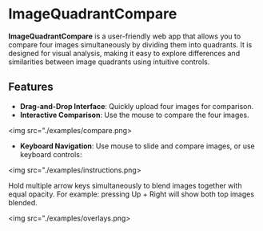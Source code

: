 # ImageQuadrantCompare

**ImageQuadrantCompare** is a user-friendly web app that allows you to compare four images simultaneously by dividing them into quadrants. It is designed for visual analysis, making it easy to explore differences and similarities between image quadrants using intuitive controls.

## Features

- **Drag-and-Drop Interface**: Quickly upload four images for comparison.
- **Interactive Comparison**: Use the mouse to compare the four images.

<img src="./examples/compare.png>


- **Keyboard Navigation**: Use mouse to slide and compare images, or use keyboard controls:

<img src="./examples/instructions.png>

Hold multiple arrow keys simultaneously to blend images together with equal opacity.
For example: pressing Up + Right will show both top images blended.

<img src="./examples/overlays.png>
